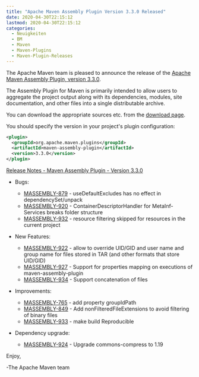 ```yaml
---
title: "Apache Maven Assembly Plugin Version 3.3.0 Released"
date: 2020-04-30T22:15:12
lastmod: 2020-04-30T22:15:12
categories:
  - Neuigkeiten
  - BM
  - Maven
  - Maven-Plugins
  - Maven-Plugin-Releases
---
```

The Apache Maven team is pleased to announce the release of the [Apache
Maven Assembly Plugin, version 3.3.0](https://maven.apache.org/plugins/maven-assembly-plugin/).

The Assembly Plugin for Maven is primarily intended to allow users to aggregate
the project output along with its dependencies, modules, site documentation,
and other files into a single distributable archive.

You can download the appropriate sources etc. from the [download page](https://maven.apache.org/plugins/maven-assembly-plugin/download.cgi).

You should specify the version in your project's plugin configuration:

```xml
<plugin>
  <groupId>org.apache.maven.plugins</groupId>
  <artifactId>maven-assembly-plugin</artifactId>
  <version>3.3.0</version>
</plugin>
```

<!-- more -->

[Release Notes - Maven Assembly Plugin - Version 3.3.0](https://issues.apache.org/jira/secure/ReleaseNote.jspa?projectId=12317220&version=12344774)

* Bugs:

  * [MASSEMBLY-879](https://issues.apache.org/jira/browse/MASSEMBLY-879) - useDefaultExcludes has no effect in dependencySet/unpack
  * [MASSEMBLY-920](https://issues.apache.org/jira/browse/MASSEMBLY-920) - ContainerDescriptorHandler for MetaInf-Services breaks folder structure
  * [MASSEMBLY-932](https://issues.apache.org/jira/browse/MASSEMBLY-932) - resource filtering skipped for resources in the current project

* New Features:

  * [MASSEMBLY-922](https://issues.apache.org/jira/browse/MASSEMBLY-922) - allow to override UID/GID and user name and group name for files stored in TAR (and other formats that store UID/GID)
  * [MASSEMBLY-927](https://issues.apache.org/jira/browse/MASSEMBLY-927) - Support for properties mapping on executions of maven-assembly-plugin
  * [MASSEMBLY-934](https://issues.apache.org/jira/browse/MASSEMBLY-934) - Support concatenation of files

* Improvements:

  * [MASSEMBLY-765](https://issues.apache.org/jira/browse/MASSEMBLY-765) - add property groupIdPath
  * [MASSEMBLY-849](https://issues.apache.org/jira/browse/MASSEMBLY-849) - Add nonFilteredFileExtensions to avoid filtering of binary files
  * [MASSEMBLY-933](https://issues.apache.org/jira/browse/MASSEMBLY-933) - make build Reproducible

* Dependency upgrade:

  * [MASSEMBLY-924](https://issues.apache.org/jira/browse/MASSEMBLY-924) - Upgrade commons-compress to 1.19

Enjoy,

-The Apache Maven team
